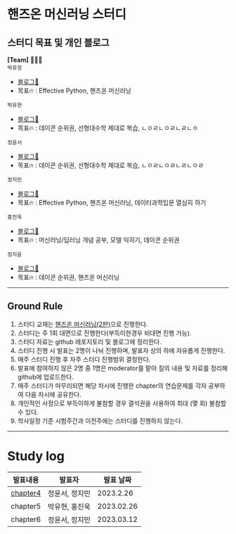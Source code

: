 # 핸즈온 머신러닝 스터디

## 스터디 목표 및 개인 블로그

__[Team]__ 👨🏻‍💻 <br>
  `박유정`<br>
  - [블로그📑](https://udadas2.tistory.com/)
  - 목표🔥 : Effective Python, 핸즈온 머신러닝  <br>
  
  `박유현`<br>
  - [블로그📑](https://faceyourfear.tistory.com/)
  - 목표🔥 : 데이콘 순위권, 선형대수학 제대로 복습, ㄴㅇㄹㄴㅇㄹㄴㄹㄴㅇ  <br>
  
  `정윤서`<br>
  - [블로그📑](https://seol22.tistory.com/)
  - 목표🔥 : 데이콘 순위권, 선형대수학 제대로 복습, ㄴㅇㄹㄴㅇㄹㄴㄹㄴㅇㄹ <br>
  
  `정지민`<br>
  - [블로그📑](https://velog.io/@stopmin)
  - 목표🔥 : Effective Python, 핸즈온 머신러닝, 데이터과학입문 열심히 하기 <br>
  
  `홍진욱`<br>
  - [블로그📑](https://blog.naver.com/hju927)
  - 목표🔥 : 머신러닝/딥러닝 개념 공부, 모델 익히기, 데이콘 순위권 <br>
  
   `정지윤`<br>
  - [블로그📑](https://velog.io/@enchantee/)
  - 목표🔥 : 데이콘 순위권, 핸즈온 머신러닝 <br>
  
---
## Ground Rule


1. 스터디 교재는 [핸즈온 머신러닝(2판)](http://www.yes24.com/Product/Goods/89959711)으로 진행한다.
2. 스터디는 주 1회 대면으로 진행한다(부득이한경우 비대면 진행 가능).
3. 스터디 자료는 github 레포지토리 및 블로그에 정리한다.
4. 스터디 진행 시 발표는 2명이 나눠 진행하며, 발표자 상의 하에 자유롭게 진행한다.
5. 매주 스터디 진행 후 차주 스터디 진행범위 결정한다.
6. 발표에 참여하지 않은 2명 중 1명은 moderator를 맡아 질의 내용 및 자료를 정리해 github에 업로드한다.
7. 매주 스터디가 마무리되면 해당 차시에 진행한 chapter의 연습문제를 각자 공부하여 다음 차시에 공유한다.
8. 개인적인 사정으로 부득이하게 불참할 경우 결석권을 사용하여 최대 (몇 회) 불참할 수 있다.
9. 학사일정 기준 시험주간과 이전주에는 스터디를 진행하지 않는다.

---

# Study log
|발표내용|발표자|발표 날짜|
|---|---|---|
|[chapter4](./정윤서/Hands_On_Machine_Learning/4_모델_훈련.pdf)|정윤서, 정지민|2023.2.26|
|chapter5|박유현, 홍진욱|2023.02.26|
|chapter6|정윤서, 정지민|2023.03.12|
